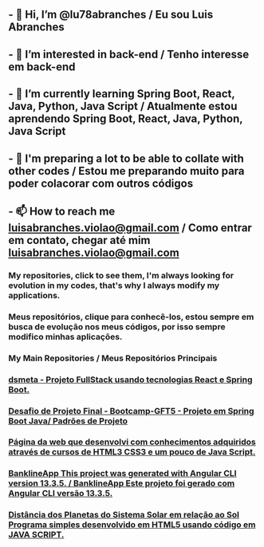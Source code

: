 ## - 👋 Hi, I’m @lu78abranches / Eu sou Luis Abranches
## - 👀 I’m interested in back-end / Tenho interesse em back-end
## - 🌱 I’m currently learning Spring Boot, React, Java, Python, Java Script / Atualmente estou aprendendo Spring Boot, React, Java, Python, Java Script
## - 💞️ I'm preparing a lot to be able to collate with other codes / Estou me preparando muito para poder colacorar com outros códigos
## - 📫 How to reach me luisabranches.violao@gmail.com / Como entrar em contato, chegar até mim luisabranches.violao@gmail.com

### My repositories, click to see them, I'm always looking for evolution in my codes, that's why I always modify my applications. 
### Meus repositórios, clique para conhecê-los, estou sempre em busca de evolução nos meus códigos, por isso sempre modifico minhas aplicações.

### My Main Repositories / Meus Repositórios Principais

### [dsmeta - Projeto FullStack usando tecnologias React e Spring Boot.](https://github.com/lu78abranches/dsmeta)
### [Desafio de Projeto Final - Bootcamp-GFT5 - Projeto em Spring Boot Java/ Padrões de Projeto ](https://github.com/lu78abranches/Exp-Padr-De-Projetos-Java-Desafio2)
### [Página da web que desenvolvi com conhecimentos adquiridos através de cursos de HTML3 CSS3 e um pouco de Java Script.](https://github.com/lu78abranches/luis-site)
### [BanklineApp This project was generated with Angular CLI version 13.3.5. / BanklineApp Este projeto foi gerado com Angular CLI versão 13.3.5.](https://github.com/lu78abranches/bankline-app)
### [Distância dos Planetas do Sistema Solar em relação ao Sol Programa simples desenvolvido em HTML5 usando código em JAVA SCRIPT.](https://github.com/lu78abranches/planetas)






